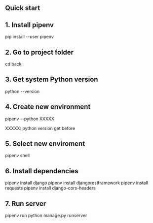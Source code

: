 ## Quick start

## 1. Install pipenv

pip install --user pipenv

## 2. Go to project folder

cd back

## 3. Get system Python version

python --version

## 4. Create new environment 

pipenv --python XXXXX

XXXXX: python version get before 

## 5. Select new enviroment

pipenv shell

## 6. Install dependencies

pipenv install django
pipenv install djangorestframework
pipenv install requests
pipenv install django-cors-headers

## 7. Run server

pipenv run python manage.py runserver